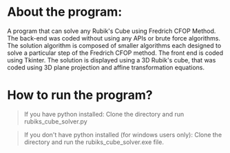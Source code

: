 # About the program:

A program that can solve any Rubik's Cube using Fredrich CFOP Method. The back-end was coded without using any APIs or brute force algorithms. The solution algorithm is composed of smaller algorithms each designed to solve a particular step of the Fredrich CFOP method. The front end is coded using Tkinter. The solution is displayed using a 3D Rubik's cube, that was coded using 3D plane projection and affine transformation equations.

# How to run the program?

> If you have python installed:
> Clone the directory and run rubiks_cube_solver.py

> If you don't have python installed (for windows users only):
> Clone the directory and run the rubiks_cube_solver.exe file.
